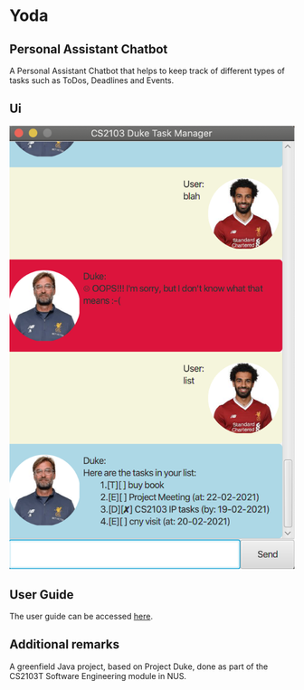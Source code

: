 # Yoda

## Personal Assistant Chatbot
A Personal Assistant Chatbot that helps to keep track of different types of tasks such as ToDos, Deadlines and Events.

## Ui
![UI](docs/Ui.png)

## User Guide
The user guide can be accessed [here](https://vivegank.github.io/ip/).

## Additional remarks
A greenfield Java project, based on Project Duke, done as part of the CS2103T Software Engineering module in NUS.
